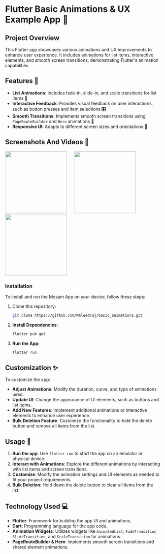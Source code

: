 # Flutter Basic Animations & UX Example App 🎨

## Project Overview

This Flutter app showcases various animations and UX improvements to enhance user experience. It includes animations for list items, interactive elements, and smooth screen transitions, demonstrating Flutter's animation capabilities.

## Features 🌟

- **List Animations**: Includes fade-in, slide-in, and scale transitions for list items 🎢
- **Interactive Feedback**: Provides visual feedback on user interactions, such as button presses and item selections 🎛️
- **Smooth Transitions**: Implements smooth screen transitions using `PageRouteBuilder` and `Hero` animations 🚀
- **Responsive UI**: Adapts to different screen sizes and orientations 📱

## Screenshots And Videos 📸

 <img src="https://github.com/WaleedTaj/basic_animations/blob/master/assets/Screenshot_1.jpeg" width="200" style="margin-right: 20px;"/> <img src="https://github.com/WaleedTaj/basic_animations/blob/master/assets/Screenshot_2.jpeg" width="200"/> <img src="https://github.com/WaleedTaj/basic_animations/blob/master/assets/Screenshot_3.jpeg" width="200"/>

### Installation

To install and run the Mosam App on your device, follow these steps:

1. Clone this repository:
   ```bash
   git clone https://github.com/WaleedTaj/basic_animations.git
   ```
2. **Install Dependencies**:
   ```bash
   flutter pub get
   ```
3. **Run the App**:
   ```bash
   flutter run

## Customization ✨

To customize the app:

- **Adjust Animations**: Modify the duration, curve, and type of animations used.
- **Update UI**: Change the appearance of UI elements, such as buttons and list items.
- **Add New Features**: Implement additional animations or interactive elements to enhance user experience.
- **Bulk Deletion Feature**: Customize the functionality to hold the delete button and remove all items from the list.

## Usage 📱

1. **Run the app**: Use `flutter run` to start the app on an emulator or physical device.
2. **Interact with Animations**: Explore the different animations by interacting with list items and screen transitions.
3. **Customize**: Modify the animation settings and UI elements as needed to fit your project requirements.
4. **Bulk Deletion**: Hold down the delete button to clear all items from the list.

## Technology Used 💻

- **Flutter**: Framework for building the app UI and animations.
- **Dart**: Programming language for the app code.
- **Animation Widgets**: Utilizes widgets like `AnimatedList`, `FadeTransition`, `SlideTransition`, and `ScaleTransition` for animations.
- **PageRouteBuilder & Hero**: Implements smooth screen transitions and shared element animations.
